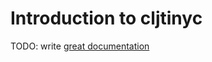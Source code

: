 # Introduction to cljtinyc

TODO: write [great documentation](http://jacobian.org/writing/what-to-write/)
